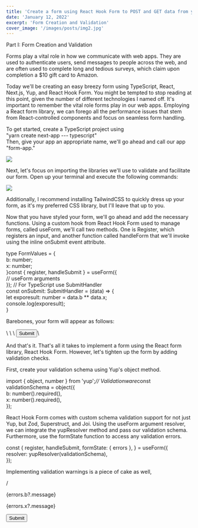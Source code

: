```yaml
---
title: 'Create a form using React Hook Form to POST and GET data from your MongoDB on Next.js: Part I'
date: 'January 12, 2022'
excerpt: 'Form Creation and Validation'
cover_image: '/images/posts/img2.jpg'
---
```

Part I: Form Creation and Validation

Forms play a vital role in how we communicate with web apps. They are used to authenticate users, send messages to people across the web, and are often used to complete long and tedious surveys, which claim upon completion a $10 gift card to Amazon.

Today we'll be creating an easy breezy form using TypeScript, React, Next.js, Yup, and React Hook Form. You might be tempted to stop reading at this point, given the number of different technologies I named off. It's important to remember the vital role forms play in our web apps. Employing a React form library, we can forego all the performance issues that stem from React-controlled components and focus on seamless form handling.

To get started, create a TypeScript project using\
"yarn create next-app --- typescript"\
Then, give your app an appropriate name, we'll go ahead and call our app "form-app."

![](https://miro.medium.com/max/1050/1*61jYC49yYYDt95Wi9WrIfg.png)

Next, let's focus on importing the libraries we'll use to validate and facilitate our form. Open up your terminal and execute the following commands:

![](https://miro.medium.com/max/1050/1*jgeOO3AQy5kEog0Jt0Km9A.png)

Additionally, I recommend installing TailwindCSS to quickly dress up your form, as it's my preferred CSS library, but I'll leave that up to you.

Now that you have styled your form, we'll go ahead and add the necessary functions. Using a custom hook from React Hook Form used to manage forms, called useForm, we'll call two methods. One is Register, which registers an input, and another function called handleForm that we'll invoke using the inline onSubmit event attribute.

type FormValues = {\
 b: number;\
 x: number;\
}const { register, handleSubmit } = useForm<FormValues>({\
  // useForm arguments\
}); //   For TypeScript use SubmitHandler\
const onSubmit: SubmitHandler<FormValues> = (data) => {\
  let exporesult: number = data.b ** data.x;\
  console.log(exporesult);\
}

Barebones, your form will appear as follows:

<form onSubmit={handleSubmit(onSubmit)>\
  <input{...register("b")} />\
  <input{...register("x")} />\
  <input type="submit" />\
</form>

And that's it. That's all it takes to implement a form using the React form library, React Hook Form. However, let's tighten up the form by adding validation checks.

First, create your validation schema using Yup's object method.

import { object, number } from 'yup';*// Validationware*const validationSchema = object({\
  b: number().required(),\
  x: number().required(),\
});

React Hook Form comes with custom schema validation support for not just Yup, but Zod, Superstruct, and Joi. Using the useForm argument resolver, we can integrate the yupResolver method and pass our validation schema. Furthermore, use the formState function to access any validation errors.

const { register, handleSubmit, formState: { errors }, } = useForm<FormValues>({\
  resolver: yupResolver(validationSchema),\
});

Implementing validation warnings is a piece of cake as well,

<form onSubmit={handleSubmit(onSubmit)>/
  <input{...register("b")} />
   <p className="text-red-500 text-sm">{errors.b?.message}</p>
  <input{...register("x")} />
   <p className="text-red-500 text-sm">{errors.x?.message}</p>
  <input type="submit" />
</form>
